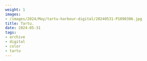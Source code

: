 ```yaml
---
weight: 1
images:
- /images/2024/May/tartu-harbour-digital/20240531-P1090306.jpg
title: Tartu.
date: 2024-05-31
tags:
- archive
- digital
- color
- tartu
---
```


